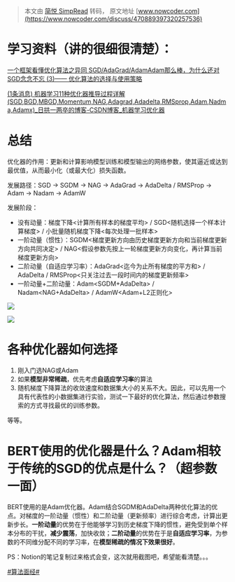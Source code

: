 > 本文由 [简悦 SimpRead](http://ksria.com/simpread/) 转码， 原文地址 [www.nowcoder.com](https://www.nowcoder.com/discuss/470889397320257536)

学习资料（讲的很细很清楚）：
==============

[一个框架看懂优化算法之异同 SGD/AdaGrad/Adam](https://gw-c.nowcoder.com/api/sparta/jump/link?link=https%3A%2F%2Fzhuanlan.zhihu.com%2Fp%2F32230623)[Adam那么棒，为什么还对SGD念念不忘 (3)—— 优化算法的选择与使用策略](https://gw-c.nowcoder.com/api/sparta/jump/link?link=https%3A%2F%2Fzhuanlan.zhihu.com%2Fp%2F32338983)

[(1条消息) 机器学习11种优化器推导过程详解(SGD,BGD,MBGD,Momentum,NAG,Adagrad,Adadelta,RMSprop,Adam,Nadma,Adamx)_日拱一两卒的博客-CSDN博客_机器学习优化器](https://gw-c.nowcoder.com/api/sparta/jump/link?link=https%3A%2F%2Fblog.csdn.net%2Fyangwohenmai1%2Farticle%2Fdetails%2F124882119)

总结
==

优化器的作用：更新和计算影响模型训练和模型输出的网络参数，使其逼近或达到最优值，从而最小化（或最大化）损失函数。

发展路径：SGD -> SGDM -> NAG -> AdaGrad -> AdaDelta / RMSProp -> Adam -> Nadam -> AdamW

发展阶段：

*   没有动量：梯度下降<计算所有样本的梯度平均> / SGD<随机选择一个样本计算梯度> / 小批量随机梯度下降<每次处理一批样本>
*   一阶动量（惯性）：SGDM<梯度更新方向由历史梯度更新方向和当前梯度更新方向共同决定> / NAG<假设参数先按上一轮梯度更新方向变化，再计算当前梯度更新方向>
*   二阶动量（自适应学习率）：AdaGrad<迄今为止所有梯度的平方和> / AdaDelta / RMSProp<只关注过去一段时间内的梯度更新频率>
*   一阶动量+二阶动量：Adam<SGDM+AdaDelta> / Nadam<NAG+AdaDelta> / AdamW<Adam+L2正则化>

![](https://uploadfiles.nowcoder.com/images/20230330/485173046_1680140690929/D2B5CA33BD970F64A6301FA75AE2EB22)

![](https://uploadfiles.nowcoder.com/images/20230330/485173046_1680140726796/D2B5CA33BD970F64A6301FA75AE2EB22)

各种优化器如何选择
=========

1.  刚入门选NAG或Adam
2.  如果**模型非常稀疏**，优先考虑**自适应学习率**的算法
3.  随机梯度下降算法的收敛速度和数据集大小的关系不大。因此，可以先用一个具有代表性的小数据集进行实验，测试一下最好的优化算法，然后通过参数搜索的方式寻找最优的训练参数。

等等。

BERT使用的优化器是什么？Adam相较于传统的SGD的优点是什么？（超参数一面）
=========================================

BERT使用的是Adam优化器。Adam结合SGDM和AdaDelta两种优化算法的优点。对梯度的一阶动量（惯性）和二阶动量（更新频率）进行综合考虑，计算出更新步长。**一阶动量**的优势在于他能够学习到历史梯度下降的惯性，避免受到单个样本分布的干扰，**减少震荡**，加快收敛；**二阶动量**的优势在于是**自适应学习率**，为参数的不同维分配不同的学习率，在**模型稀疏的情况下效果很好**。

PS：Notion的笔记复制过来格式会变，这次就用截图吧，希望能看清楚。。。

[#算法面经#](/creation/subject/30139c431b104498941e79180f7a9037)